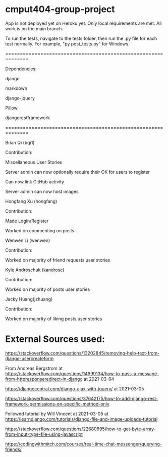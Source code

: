 # cmput404-group-project
App is not deployed yet on Heroku yet. Only local requirements are met. All work is on the main branch.

To run the tests, navigate to the tests folder, then run the .py file for each test normally. For example, "py post_tests.py" for Windows.

==============================================================

Dependencies:

django

markdown

django-jquery

Pillow

djangorestframework

==============================================================

Brian Qi (bqi1)

Contribution:

Miscellaneous User Stories

Server admin can now optionally require their OK for users to register

Can now link GitHub activity

Server admin can now host images

Hongfang Xu (hongfang)

Contribution:

Made Login/Register

Worked on commenting on posts

Wenwen Li (wenwen)

Contribution:

Worked on majority of friend requests user stories

Kyle Androschuk (kandrosc)

Contribution:

Worked on majority of posts user stories

Jacky Huang(jzhuang)

Contribution:

Worked on majority of liking posts user stories



External Sources used:
==============================================================
https://stackoverflow.com/questions/13202845/removing-help-text-from-django-usercreateform

From Andreas Bergstrom at https://stackoverflow.com/questions/14999134/how-to-pass-a-message-from-httpresponseredirect-in-django at 2021-03-04 

https://djangocentral.com/django-ajax-with-jquery/ at 2021-03-05

https://stackoverflow.com/questions/37642175/how-to-add-django-rest-framework-permissions-on-specific-method-only

Followed tutorial by Will Vincent at 2021-03-05 at https://learndjango.com/tutorials/django-file-and-image-uploads-tutorial

https://stackoverflow.com/questions/22680695/how-to-get-byte-array-from-input-type-file-using-javascript

https://codingwithmitch.com/courses/real-time-chat-messenger/querying-friends/

